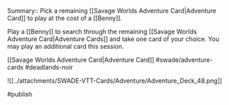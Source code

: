 Summary:: Pick a remaining [[Savage Worlds Adventure Card|Adventure Card]] to play at the cost of a [[Benny]].

Play a [[Benny]] to search through the remaining [[Savage Worlds Adventure Card|Adventure Cards]] and take one card of your choice. You may play an additional card this session.

[[Savage Worlds Adventure Card|Adventure Card]] #swade/adventure-cards #deadlands-noir 

![[../attachments/SWADE-VTT-Cards/Adventure/Adventure_Deck_48.png]]

#publish 
